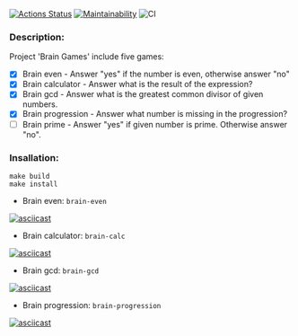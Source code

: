 [![Actions Status](https://github.com/emp7yhead/python-project-lvl1/workflows/hexlet-check/badge.svg)](https://github.com/emp7yhead/python-project-lvl1/actions) [![Maintainability](https://api.codeclimate.com/v1/badges/304443f72ed31aff22c9/maintainability)](https://codeclimate.com/github/emp7yhead/python-project-lvl1/maintainability) ![CI](https://github.com/emp7yhead/python-project-lvl1/actions/workflows/main.yml/badge.svg)
### Description:
Project 'Brain Games' include five games:
- [X] Brain even  - Answer "yes" if the number is even, otherwise answer "no"
- [X] Brain calculator - Answer what is the result of the expression?
- [X] Brain gcd - Answer what is the greatest common divisor of given numbers.
- [X] Brain progression - Answer what number is missing in the progression?
- [ ] Brain prime - Answer "yes" if given number is prime. Otherwise answer "no".
### Insallation:
```
make build
make install
```
+ Brain even:
`brain-even`

[![asciicast](https://asciinema.org/a/wuHWWj2TU6nBJZyPxMYXO07XC.svg)](https://asciinema.org/a/wuHWWj2TU6nBJZyPxMYXO07XC)

+ Brain calculator:
`brain-calc`

[![asciicast](https://asciinema.org/a/4yklFRGDNofw8YhOkR190Skxx.svg)](https://asciinema.org/a/4yklFRGDNofw8YhOkR190Skxx)

+ Brain gcd:
`brain-gcd`

[![asciicast](https://asciinema.org/a/LWsrnm77sxaPSj5ChlIS4GRfM.svg)](https://asciinema.org/a/LWsrnm77sxaPSj5ChlIS4GRfM)

+ Brain progression:
`brain-progression`

[![asciicast](https://asciinema.org/a/QVq8vuaHZS5fx24ZBgg9h4jkG.svg)](https://asciinema.org/a/QVq8vuaHZS5fx24ZBgg9h4jkG)
